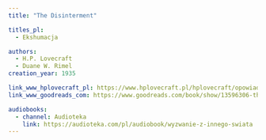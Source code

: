 ```yaml
---
title: "The Disinterment"

titles_pl:
  - Ekshumacja

authors:
  - H.P. Lovecraft
  - Duane W. Rimel
creation_year: 1935

link_www_hplovecraft_pl: https://www.hplovecraft.pl/hplovecraft/opowiadania-nowele-powiesci/the-disinterment/
link_www_goodreads_com: https://www.goodreads.com/book/show/13596306-the-disinterment

audiobooks:
  - channel: Audioteka
    link: https://audioteka.com/pl/audiobook/wyzwanie-z-innego-swiata
---
```


